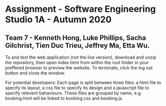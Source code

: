 # Assignment - Software Engineering Studio 1A - Autumn 2020 
## Team 7 - Kenneth Hong, Luke Phillips, Sacha Gilchrist, Tien Duc Trieu, Jeffrey Ma, Etta Wu.


To and test the web application (not the live version), download and unzip the repository, then open index.html from within the root folder in your preffered browser to preview the website.
To terminate, click the log out button and close the window.

For potential developers:
Each page is split between three files: a html file to specify its layout, a css file to specify its design and a javascript file to specify relevent bahaviours. These files are grouped by name, e.g. booking.html will be linked to booking.css and booking.js.
